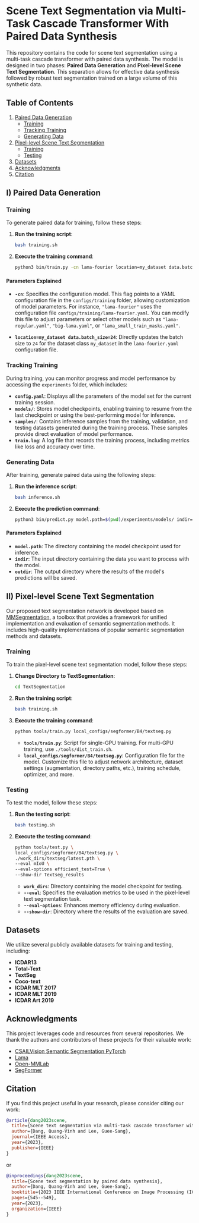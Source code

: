 
# Scene Text Segmentation via Multi-Task Cascade Transformer With Paired Data Synthesis

This repository contains the code for scene text segmentation using a multi-task cascade transformer with paired data synthesis. The model is designed in two phases: **Paired Data Generation** and **Pixel-level Scene Text Segmentation**. This separation allows for effective data synthesis followed by robust text segmentation trained on a large volume of this synthetic data.

## Table of Contents
1. [Paired Data Generation](#paired-data-generation)
   - [Training](#training)
   - [Tracking Training](#tracking-training)
   - [Generating Data](#generating-data)
2. [Pixel-level Scene Text Segmentation](#pixel-level-scene-text-segmentation)
   - [Training](#training-pixel-level)
   - [Testing](#testing-pixel-level)
3. [Datasets](#datasets)
4. [Acknowledgments](#acknowledgments)
5. [Citation](#citation)

## I) Paired Data Generation

### Training

To generate paired data for training, follow these steps:

1. **Run the training script**:
   ```bash
   bash training.sh
   ```

2. **Execute the training command**:
   ```bash
   python3 bin/train.py -cn lama-fourier location=my_dataset data.batch_size=24
   ```

#### Parameters Explained

- **`-cn`**: Specifies the configuration model. This flag points to a YAML configuration file in the `configs/training` folder, allowing customization of model parameters. For instance, `"lama-fourier"` uses the configuration file `configs/training/lama-fourier.yaml`. You can modify this file to adjust parameters or select other models such as `"lama-regular.yaml"`, `"big-lama.yaml"`, or `"lama_small_train_masks.yaml"`.

- **`location=my_dataset data.batch_size=24`**: Directly updates the batch size to `24` for the dataset class `my_dataset` in the `lama-fourier.yaml` configuration file.

### Tracking Training

During training, you can monitor progress and model performance by accessing the `experiments` folder, which includes:

- **`config.yaml`**: Displays all the parameters of the model set for the current training session.
- **`models/`**: Stores model checkpoints, enabling training to resume from the last checkpoint or using the best-performing model for inference.
- **`samples/`**: Contains inference samples from the training, validation, and testing datasets generated during the training process. These samples provide direct evaluation of model performance.
- **`train.log`**: A log file that records the training process, including metrics like loss and accuracy over time.

### Generating Data

After training, generate paired data using the following steps:

1. **Run the inference script**:
   ```bash
   bash inference.sh
   ```

2. **Execute the prediction command**:
   ```bash
   python3 bin/predict.py model.path=$(pwd)/experiments/models/ indir=$(pwd)/My_Input/ outdir=$(pwd)/SynImg_Results/
   ```

#### Parameters Explained

- **`model.path`**: The directory containing the model checkpoint used for inference.
- **`indir`**: The input directory containing the data you want to process with the model.
- **`outdir`**: The output directory where the results of the model's predictions will be saved.

## II) Pixel-level Scene Text Segmentation

Our proposed text segmentation network is developed based on [MMSegmentation](https://mmsegmentation.readthedocs.io/en/latest/), a toolbox that provides a framework for unified implementation and evaluation of semantic segmentation methods. It includes high-quality implementations of popular semantic segmentation methods and datasets.

### Training

To train the pixel-level scene text segmentation model, follow these steps:

1. **Change Directory to TextSegmentation**:
   ```bash
   cd TextSegmentation
   ```

2. **Run the training script**:
   ```bash
   bash training.sh
   ```

3. **Execute the training command**:
   ```bash
   python tools/train.py local_configs/segformer/B4/textseg.py
   ```

   - **`tools/train.py`**: Script for single-GPU training. For multi-GPU training, use `./tools/dist_train.sh`.
   - **`local_configs/segformer/B4/textseg.py`**: Configuration file for the model. Customize this file to adjust network architecture, dataset settings (augmentation, directory paths, etc.), training schedule, optimizer, and more.

### Testing

To test the model, follow these steps:

1. **Run the testing script**:
   ```bash
   bash testing.sh
   ```

2. **Execute the testing command**:
   ```bash
   python tools/test.py \
   local_configs/segformer/B4/textseg.py \
   ./work_dirs/textseg/latest.pth \
   --eval mIoU \
   --eval-options efficient_test=True \
   --show-dir Textseg_results
   ```

   - **`work_dirs`**: Directory containing the model checkpoint for testing.
   - **`--eval`**: Specifies the evaluation metrics to be used in the pixel-level text segmentation task.
   - **`--eval-options`**: Enhances memory efficiency during evaluation.
   - **`--show-dir`**: Directory where the results of the evaluation are saved.

## Datasets

We utilize several publicly available datasets for training and testing, including:

- **ICDAR13**
- **Total-Text**
- **TextSeg**
- **Coco-text**
- **ICDAR MLT 2017**
- **ICDAR MLT 2019**
- **ICDAR Art 2019**

## Acknowledgments

This project leverages code and resources from several repositories. We thank the authors and contributors of these projects for their valuable work:

- [CSAILVision Semantic Segmentation PyTorch](https://github.com/CSAILVision/semantic-segmentation-pytorch)
- [Lama](https://github.com/advimman/lama)
- [Open-MMLab](https://github.com/open-mmlab)
- [SegFormer](https://github.com/NVlabs/SegFormer)

## Citation

If you find this project useful in your research, please consider citing our work:

```bibtex
@article{dang2023scene,
  title={Scene text segmentation via multi-task cascade transformer with paired data synthesis},
  author={Dang, Quang-Vinh and Lee, Guee-Sang},
  journal={IEEE Access},
  year={2023},
  publisher={IEEE}
}
```

or

```bibtex
@inproceedings{dang2023scene,
  title={Scene text segmentation by paired data synthesis},
  author={Dang, Quang-Vinh and Lee, Guee-Sang},
  booktitle={2023 IEEE International Conference on Image Processing (ICIP)},
  pages={545--549},
  year={2023},
  organization={IEEE}
}
```
